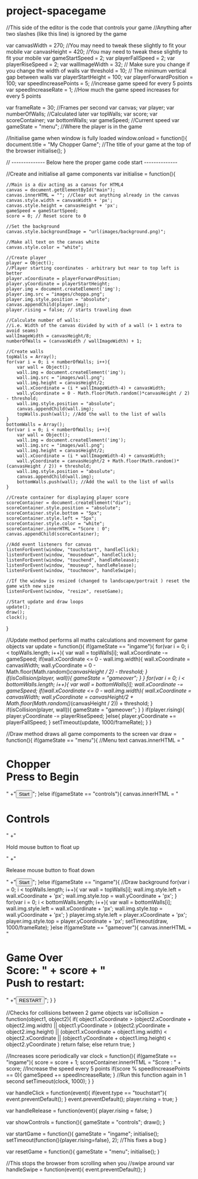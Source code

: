 # project-spacegame
//This side of the editor is the code that controls your game
//Anything after two slashes (like this line) is ignored by the game

var canvasWidth = 270; //You may need to tweak these slightly to fit your mobile
var canvasHeight = 420; //You may need to tweak these slightly to fit your mobile
var gameStartSpeed = 2;
var playerFallSpeed = 2;
var playerRiseSpeed = 2;
var wallImageWidth = 32; // Make sure you change if you change the width of walls
var threshold = 10; // The minimum vertical gap between walls 
var playerStartHeight = 100;
var playerForwardPosition = 100;
var speedIncreasePoints = 5; //increase game speed for every 5 points
var speedIncreaseRate = 1; //How much the game speed increases for every 5 points

var frameRate = 30; //Frames per second
var canvas;
var player;
var numberOfWalls; //Calculated later
var topWalls;
var score;
var scoreContainer;
var bottomWalls;
var gameSpeed; //Current speed
var gameState = "menu"; //Where the player is in the game



//Initialise game when window is fully loaded
window.onload = function(){
	document.title = "My Chopper Game"; //The title of your game at the top of the browser
	initialise();
}


// -------------- Below here the proper game code start --------------


//Create and initialise all game components
var initialise = function(){

	//Main is a div acting as a canvas for HTML4
	canvas = document.getElementById("main");
	canvas.innerHTML = ""; //Clear out anything already in the canvas
	canvas.style.width = canvasWidth + 'px';
	canvas.style.height = canvasHeight + 'px';
	gameSpeed = gameStartSpeed;
	score = 0; // Reset score to 0
	
	//Set the background
	canvas.style.backgroundImage = "url(images/background.png)";
	
	//Make all text on the canvas white
	canvas.style.color = "white";
	
	//Create player
	player = Object();
	//Player starting coordinates - arbitrary but near to top left is better
	player.xCoordinate = playerForwardPosition; 
	player.yCoordinate = playerStartHeight;
	player.img = document.createElement('img');
	player.img.src = "images/choppa.png";
	player.img.style.position = "absolute";
	canvas.appendChild(player.img);
	player.rising = false; // starts traveling down
	
	//Calculate number of walls:
	//i.e. Width of the canvas divided by with of a wall (+ 1 extra to avoid seams)
	wallImageWidth = canvasHeight/8;
	numberOfWalls = (canvasWidth / wallImageWidth) + 1;
	
	//Create walls
	topWalls = Array();
	for(var i = 0; i < numberOfWalls; i++){
		var wall = Object();
		wall.img = document.createElement('img');
		wall.img.src = "images/wall.png";
		wall.img.height = canvasHeight/2;
		wall.xCoordinate = (i * wallImageWidth-4) + canvasWidth;
		wall.yCoordinate = 0 - Math.floor(Math.random()*canvasHeight / 2) - threshold;
		wall.img.style.position = "absolute";
		canvas.appendChild(wall.img);
		topWalls.push(wall); //Add the wall to the list of walls
	}
	bottomWalls = Array();
	for(var i = 0; i < numberOfWalls; i++){
		var wall = Object();
		wall.img = document.createElement('img');
		wall.img.src = "images/wall.png";
		wall.img.height = canvasHeight/2;
		wall.xCoordinate = (i * wallImageWidth-4) + canvasWidth;
		wall.yCoordinate = canvasHeight/2 + Math.floor(Math.random()*(canvasHeight / 2)) + threshold;
		wall.img.style.position = "absolute";
		canvas.appendChild(wall.img);
		bottomWalls.push(wall); //Add the wall to the list of walls
	}
	
	//Create container for displaying player score
	scoreContainer = document.createElement("div");
	scoreContainer.style.position = "absolute";
	scoreContainer.style.bottom = "5px";
	scoreContainer.style.left = "5px";
	scoreContainer.style.color = "white";
	scoreContainer.innerHTML = "Score : 0";
	canvas.appendChild(scoreContainer);
	
	//Add event listeners for canvas
	listenForEvent(window, "touchstart", handleClick);
	listenForEvent(window, "mousedown", handleClick);
	listenForEvent(window, "touchend", handleRelease);
	listenForEvent(window, "mouseup", handleRelease);
	listenForEvent(window, "touchmove", handleSwipe);
	
	//If the window is resized (changed to landscape/portrait ) reset the game with new size
	listenForEvent(window, "resize", resetGame);
	
	//Start update and draw loops
	update();
	draw();
	clock();
}

//Update method performs all maths calculations and movement for game objects
var update = function(){
	if(gameState == "ingame"){
		for(var i = 0; i < topWalls.length; i++){
			var wall = topWalls[i];
			wall.xCoordinate -= gameSpeed;
			if(wall.xCoordinate <= 0 - wall.img.width){
				wall.xCoordinate = canvasWidth;
				wall.yCoordinate = 0 - Math.floor(Math.random()*canvasHeight / 2) - threshold;
			}
			if(isCollision(player, wall)){
				gameState = "gameover";
			}
		}
		for(var i = 0; i < bottomWalls.length; i++){
			var wall = bottomWalls[i];
			wall.xCoordinate -= gameSpeed;
			if(wall.xCoordinate <= 0 - wall.img.width){
				wall.xCoordinate = canvasWidth;
				wall.yCoordinate = canvasHeight/2 + Math.floor(Math.random()*(canvasHeight / 2)) + threshold;
			}
			if(isCollision(player, wall)){
				gameState = "gameover";
			}
		}
		if(player.rising){
			player.yCoordinate -= playerRiseSpeed;
		}else{
			player.yCoordinate += playerFallSpeed;
		}
		setTimeout(update, 1000/frameRate);
	}
}

//Draw method draws all game compoments to the screen
var draw = function(){
	if(gameState == "menu"){
		//Menu text
		canvas.innerHTML = "<h1>Chopper<br/>Press to Begin</h1>"
			+"<button ontouchstart='showControls();' onclick='showControls();'>Start</button>";
	}else if(gameState == "controls"){
		canvas.innerHTML = "<h1>Controls</h1>"
			+"<p>Hold mouse button to float up</p>"
			+"<p>Release mouse button to float down</p>"
			+"<button ontouchstart='startGame();' onclick='startGame();'>Start</button>";
	}else if(gameState == "ingame"){
		//Draw background
		for(var i = 0; i < topWalls.length; i++){
			var wall = topWalls[i];
			wall.img.style.left = wall.xCoordinate + 'px';
			wall.img.style.top = wall.yCoordinate + 'px';
		}
		for(var i = 0; i < bottomWalls.length; i++){
			var wall = bottomWalls[i];
			wall.img.style.left = wall.xCoordinate + 'px';
			wall.img.style.top = wall.yCoordinate + 'px';
		}
		player.img.style.left = player.xCoordinate + 'px';
		player.img.style.top = player.yCoordinate + 'px';
		setTimeout(draw, 1000/frameRate);
	}else if(gameState == "gameover"){
		canvas.innerHTML = "<h1>Game Over<br/>Score: " + score + "<br/>Push to restart:</h1>"
			+"<button ontouchstart='startGame();' onclick='startGame()'>RESTART</button>";
	}
}

//Checks for collisions between 2 game objects
var isCollision = function(object1, object2){
	if(
		object1.xCoordinate > (object2.xCoordinate + object2.img.width)  ||
		object1.yCoordinate > (object2.yCoordinate + object2.img.height) ||
		(object1.xCoordinate + object1.img.width) < object2.xCoordinate  ||
		(object1.yCoordinate + object1.img.height) < object2.yCoordinate
	)
		return false;
	else
		return true;
}

//Increases score periodically
var clock = function(){
	if(gameState == "ingame"){
		score = score + 1;
		scoreContainer.innerHTML = "Score : " + score;
		//Increase the speed every 5 points
		if(score % speedIncreasePoints == 0){
			gameSpeed += speedIncreaseRate;
		}
		//Run this function again in 1 second
		setTimeout(clock, 1000);
	}
}

var handleClick = function(event){
	if(event.type == "touchstart"){
		event.preventDefault();
	}
	event.preventDefault();
		player.rising = true;
}

var handleRelease = function(event){
		player.rising = false;
}

var showControls = function(){
	gameState = "controls";
	draw();
}

var startGame = function(){
	gameState = "ingame";
	initialise();
	setTimeout(function(){player.rising=false}, 2); //This fixes a bug
}

var resetGame = function(){
	gameState = "menu";
	initialise();
}

//This stops the browser from scrolling when you
//swipe around
var handleSwipe = function(event){
	event.preventDefault();
}
